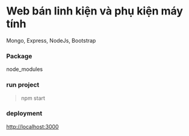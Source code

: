 # Web bán linh kiện và phụ kiện máy tính

Mongo, Express, NodeJs, Bootstrap

### Package
  
node_modules

### run project

>npm start

### deployment

[http://localhost:3000](http://localhost:3000)

